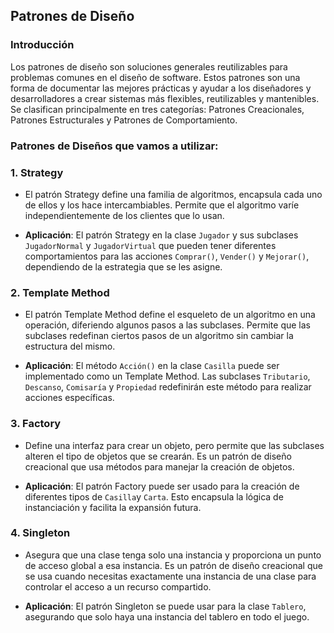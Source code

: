 ## Patrones de Diseño

### **Introducción**
Los patrones de diseño son soluciones generales reutilizables para problemas comunes en el diseño de software. Estos patrones son una forma de documentar las mejores prácticas y ayudar a los diseñadores y desarrolladores a crear sistemas más flexibles, reutilizables y mantenibles. Se clasifican principalmente en tres categorías: Patrones Creacionales, Patrones Estructurales y Patrones de Comportamiento.

### Patrones de Diseños que vamos a utilizar:

### 1. **Strategy**
- El patrón Strategy define una familia de algoritmos, encapsula cada uno de ellos y los hace intercambiables. Permite que el algoritmo varíe independientemente de los clientes que lo usan.

- __Aplicación__:
     El patrón Strategy en la clase `Jugador` y sus subclases `JugadorNormal` y `JugadorVirtual` que pueden tener diferentes comportamientos para las acciones `Comprar()`, `Vender()` y `Mejorar()`, dependiendo de la estrategia que se les asigne. 


### 2. **Template Method**
- El patrón Template Method define el esqueleto de un algoritmo en una operación, diferiendo algunos pasos a las subclases. Permite que las subclases redefinan ciertos pasos de un algoritmo sin cambiar la estructura del mismo.

- __Aplicación__:
     El método `Acción()` en la clase `Casilla` puede ser implementado como un Template Method. Las subclases `Tributario`, `Descanso`, `Comisaría` y `Propiedad` redefinirán este método para realizar acciones específicas.


### 3. **Factory**
- Define una interfaz para crear un objeto, pero permite que las subclases alteren el tipo de objetos que se crearán. Es un patrón de diseño creacional que usa métodos para manejar la creación de objetos.

- __Aplicación__:
    El patrón Factory puede ser usado para la creación de diferentes tipos de `Casilla`y `Carta`. Esto encapsula la lógica de instanciación y facilita la expansión futura.   


### 4. **Singleton**
- Asegura que una clase tenga solo una instancia y proporciona un punto de acceso global a esa instancia. Es un patrón de diseño creacional que se usa cuando necesitas exactamente una instancia de una clase para controlar el acceso a un recurso compartido.

- __Aplicación__:
     El patrón Singleton se puede usar para la clase `Tablero`, asegurando que solo haya una instancia del tablero en todo el juego.

